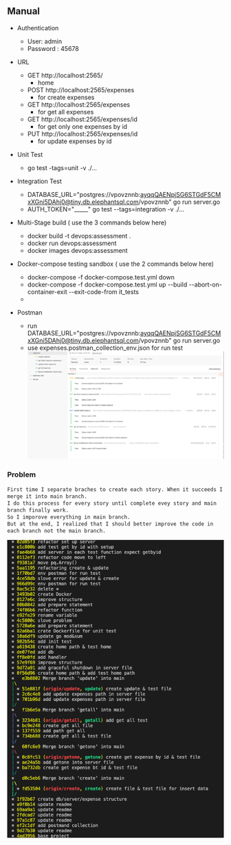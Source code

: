 ## Manual
* Authentication
  * User: admin
  * Password : 45678

* URL
  * GET http://localhost:2565/
    * home
  * POST http://localhost:2565/expenses 
    * for create expenses
  * GET http://localhost:2565/expenses
    * for get all expenses
  * GET http://localhost:2565/expenses/id
    * for get only one expenses by id
  * PUT http://localhost:2565/expenses/id
    * for update expenses by id
 
* Unit Test
  * go test -tags=unit -v ./...

* Integration Test 
  * DATABASE_URL="postgres://vpovznnb:ayqqQAENpjSG6STGdF5CMxXGni5DAhj0@tiny.db.elephantsql.com/vpovznnb" go run server.go
  * AUTH_TOKEN="_____" go test --tags=integration -v ./...   
  
* Multi-Stage build ( use the 3 commands below here)
  * docker build -t devops:assessment .
  * docker run devops:assessment 
  * docker images devops:assessment 

* Docker-compose testing sandbox ( use the 2 commands below here)
  * docker-compose -f docker-compose.test.yml down    
  * docker-compose -f docker-compose.test.yml up --build --abort-on-container-exit --exit-code-from it_tests
  * 
* Postman
  * run  DATABASE_URL="postgres://vpovznnb:ayqqQAENpjSG6STGdF5CMxXGni5DAhj0@tiny.db.elephantsql.com/vpovznnb" go run server.go
  * use expenses.postman_collection_env.json for run test
![result](image/postman.png)
### Problem
    First time I separate braches to create each story. When it succeeds I merge it into main branch.
    I do this process for every story until complete evey story and main branch finally work. 
    So I imporove everything in main branch.
    But at the end, I realized that I should better improve the code in each branch not the main branch.

  ![result](image/git-log-graph.png)